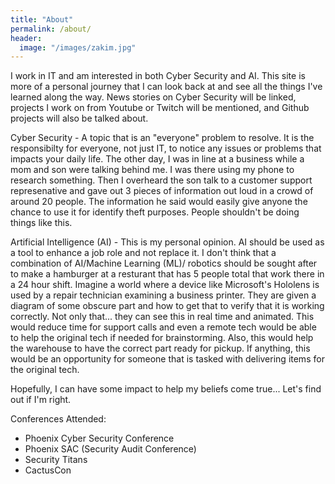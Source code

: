 ```yaml
---
title: "About"
permalink: /about/
header:
  image: "/images/zakim.jpg"
---
```


I work in IT and am interested in both Cyber Security and AI. This site is more of a personal journey that I can look back at and see all the things I've learned along the way. News stories on Cyber Security will be linked, projects I work on from Youtube or Twitch will be mentioned, and Github projects will also be talked about.

Cyber Security - A topic that is an "everyone" problem to resolve. It is the responsibilty for everyone, not just IT, to notice any issues or problems that impacts your daily life. The other day, I was in line at a business while a mom and son were talking behind me. I was there using my phone to research something. Then I overheard the son talk to a customer support represenative and gave out 3 pieces of information out loud in a crowd of around 20 people. The information he said would easily give anyone the chance to use it for identify theft purposes. People shouldn't be doing things like this. 

Artificial Intelligence (AI) - This is my personal opinion. AI should be used as a tool to enhance a job role and not replace it. I don't think that a combination of AI/Machine Learning (ML)/ robotics should be sought after to make a hamburger at a resturant that has 5 people total that work there in a 24 hour shift. Imagine a world where a device like Microsoft's Hololens is used by a repair technician examining a business printer. They are given a diagram of some obscure part and how to get that to verify that it is working correctly. Not only that... they can see this in real time and animated. This would reduce time for support calls and even a remote tech would be able to help the original tech if needed for brainstorming. Also, this would help the warehouse to have the correct part ready for pickup. If anything, this would be an opportunity for someone that is tasked with delivering items for the original tech. 


Hopefully, I can have some impact to help my beliefs come true... Let's find out if I'm right.



Conferences Attended: <br/>
- Phoenix Cyber Security Conference
- Phoenix SAC (Security Audit Conference)
- Security Titans
- CactusCon
